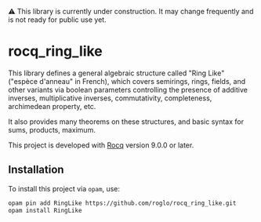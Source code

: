 ⚠️ This library is currently under construction. It may change
frequently and is not ready for public use yet.

# rocq_ring_like

This library defines a general algebraic structure called "Ring Like"
("espèce d'anneau" in French), which covers semirings, rings, fields,
and other variants via boolean parameters controlling the presence of
additive inverses, multiplicative inverses, commutativity,
completeness, archimedean property, etc.

It also provides many theorems on these structures, and basic syntax
for sums, products, maximum.

This project is developed with [Rocq](https://github.com/rocq-prover/rocq)
version 9.0.0 or later.

## Installation

To install this project via `opam`, use:

```bash
opam pin add RingLike https://github.com/roglo/rocq_ring_like.git
opam install RingLike
